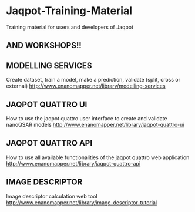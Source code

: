 # Jaqpot-Training-Material
Training material for users and developers of Jaqpot

AND WORKSHOPS!!
-------------

MODELLING SERVICES
--------------------------------------------------------------------------------------------------------
Create dataset, train a model, make a prediction, validate (split, cross or external)
http://www.enanomapper.net/library/modelling-services

JAQPOT QUATTRO UI
--------------------------------------------------------------------------------------------------------
How to use the jaqpot quattro user interface to create and validate nanoQSAR models
http://www.enanomapper.net/library/jaqpot-quattro-ui

JAQPOT QUATTRO API
--------------------------------------------------------------------------------------------------------
How to use all available functionalities of the jaqpot quattro web application
http://www.enanomapper.net/library/jaqpot-quattro-api

IMAGE DESCRIPTOR 
--------------------------------------------------------------------------------------------------------
Image descriptor calculation web tool
http://www.enanomapper.net/library/image-descriptor-tutorial
